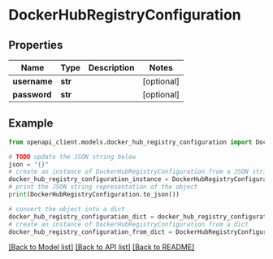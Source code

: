 # DockerHubRegistryConfiguration


## Properties

Name | Type | Description | Notes
------------ | ------------- | ------------- | -------------
**username** | **str** |  | [optional] 
**password** | **str** |  | [optional] 

## Example

```python
from openapi_client.models.docker_hub_registry_configuration import DockerHubRegistryConfiguration

# TODO update the JSON string below
json = "{}"
# create an instance of DockerHubRegistryConfiguration from a JSON string
docker_hub_registry_configuration_instance = DockerHubRegistryConfiguration.from_json(json)
# print the JSON string representation of the object
print(DockerHubRegistryConfiguration.to_json())

# convert the object into a dict
docker_hub_registry_configuration_dict = docker_hub_registry_configuration_instance.to_dict()
# create an instance of DockerHubRegistryConfiguration from a dict
docker_hub_registry_configuration_from_dict = DockerHubRegistryConfiguration.from_dict(docker_hub_registry_configuration_dict)
```
[[Back to Model list]](../README.md#documentation-for-models) [[Back to API list]](../README.md#documentation-for-api-endpoints) [[Back to README]](../README.md)


